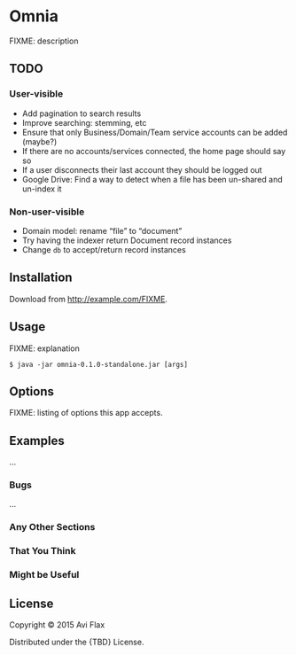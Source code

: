 # Omnia

FIXME: description


## TODO

### User-visible

* Add pagination to search results
* Improve searching: stemming, etc
* Ensure that only Business/Domain/Team service accounts can be added (maybe?)
* If there are no accounts/services connected, the home page should say so
* If a user disconnects their last account they should be logged out
* Google Drive: Find a way to detect when a file has been un-shared and un-index it

### Non-user-visible

* Domain model: rename “file” to “document”
* Try having the indexer return Document record instances
* Change `db` to accept/return record instances


## Installation

Download from http://example.com/FIXME.

## Usage

FIXME: explanation

    $ java -jar omnia-0.1.0-standalone.jar [args]

## Options

FIXME: listing of options this app accepts.

## Examples

...

### Bugs

...

### Any Other Sections
### That You Think
### Might be Useful

## License

Copyright © 2015 Avi Flax

Distributed under the {TBD} License.
